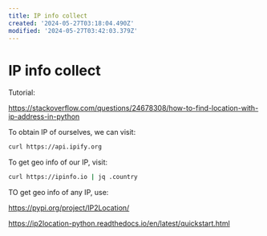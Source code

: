 ```yaml
---
title: IP info collect
created: '2024-05-27T03:18:04.490Z'
modified: '2024-05-27T03:42:03.379Z'
---
```


# IP info collect

Tutorial:

https://stackoverflow.com/questions/24678308/how-to-find-location-with-ip-address-in-python

To obtain IP of ourselves, we can visit:

```bash
curl https://api.ipify.org
```

To get geo info of our IP, visit:

```bash
curl https://ipinfo.io | jq .country
```

TO get geo info of any IP, use:

https://pypi.org/project/IP2Location/

https://ip2location-python.readthedocs.io/en/latest/quickstart.html
